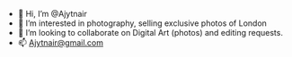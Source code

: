 - 👋 Hi, I’m @Ajytnair
- 👀 I’m interested in photography, selling exclusive photos of London
- 💞️ I’m looking to collaborate on Digital Art (photos) and editing requests.
- 📫 Ajytnair@gmail.com

<!---
Ajytnair/Ajytnair is a ✨ special ✨ repository because its `README.md` (this file) appears on your GitHub profile.
You can click the Preview link to take a look at your changes.
--->
